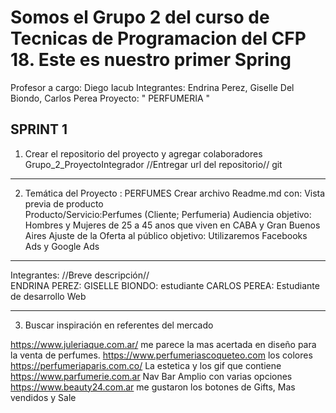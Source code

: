 # Somos el Grupo 2 del curso de Tecnicas de Programacion del CFP 18. Este es nuestro primer Spring
Profesor a cargo: Diego Iacub
Integrantes: Endrina Perez, Giselle Del Biondo, Carlos Perea
Proyecto: "  PERFUMERIA " 


SPRINT 1 
------------------------------------------------------------------------------------------------------------------------------------------------
1. Crear el repositorio del proyecto y agregar colaboradores  
Grupo_2_ProyectoIntegrador  //Entregar  url del repositorio// git


------------------------------------------------------------------------------------------------------------------------------------------------
2. Temática del Proyecto  :  PERFUMES
Crear archivo Readme.md con:
Vista previa de producto  
Producto/Servicio:Perfumes (Cliente; Perfumeria) 
Audiencia objetivo: Hombres y Mujeres de 25 a 45 anos que viven en CABA y Gran Buenos Aires
Ajuste de la Oferta al público objetivo: Utilizaremos Facebooks Ads y Google Ads

-------------------------------------------------------------------------------------------------------------------------------------------------
Integrantes: //Breve descripción//	 
ENDRINA PEREZ: 
GISELLE BIONDO: estudiante
CARLOS PEREA: Estudiante de desarrollo Web


----------------------------------------------------------------------------
3. Buscar inspiración en referentes del mercado 				

https://www.juleriaque.com.ar/ me parece la mas acertada en diseño para la venta de perfumes.
https://www.perfumeriascoqueteo.com los colores
https://perfumeriaparis.com.co/ La estetica y los gif que contiene
https://www.parfumerie.com.ar Nav Bar Amplio con varias opciones
https://www.beauty24.com.ar me gustaron los botones de Gifts, Mas vendidos y Sale




